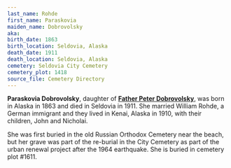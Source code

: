 ```yaml
---
last_name: Rohde
first_name: Paraskovia
maiden_name: Dobrovolsky
aka: 
birth_date: 1863
birth_location: Seldovia, Alaska
death_date: 1911
death_location: Seldovia, Alaska
cemetery: Seldovia City Cemetery
cemetery_plot: 1418
source_file: Cemetery Directory
---
```


**Paraskovia Dobrovolsky**, daughter of [**Father Peter Dobrovolsky**](./Dobrovolsky_Father_Peter.md), was born in Alaska in 1863 and died in Seldovia in 1911. She married William Rohde, a German immigrant and they lived in Kenai, Alaska in 1910, with their children, John and Nicholai. 

She was first buried in the old Russian Orthodox Cemetery near the beach, but her grave was part of the re-burial in the City Cemetery as part of the urban renewal project after the 1964 earthquake. She is buried in cemetery plot #1611.